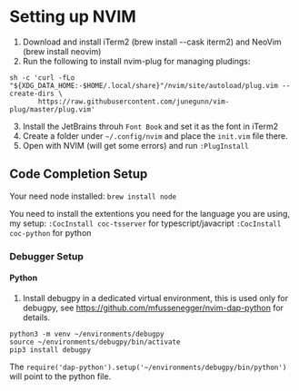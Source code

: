 # Setting up NVIM
1) Download and install iTerm2 (brew install --cask iterm2) and NeoVim (brew install neovim)
2) Run the following to install nvim-plug for managing pludings:
```
sh -c 'curl -fLo "${XDG_DATA_HOME:-$HOME/.local/share}"/nvim/site/autoload/plug.vim --create-dirs \
       https://raw.githubusercontent.com/junegunn/vim-plug/master/plug.vim'
```
3) Install the JetBrains throuh `Font Book` and set it as the font in iTerm2
4) Create a folder under ```~/.config/nvim``` and place the ```init.vim``` file there.
5) Open with NVIM (will get some errors) and run ```:PlugInstall```

## Code Completion Setup
Your need node installed:
```brew install node```

You need to install the extentions you need for the language you are using, my setup:
```:CocInstall coc-tsserver``` for typescript/javacript
```:CocInstall coc-python``` for python

### Debugger Setup
#### Python
1) Install debugpy in a dedicated virtual environment, this is used only for debugpy, see https://github.com/mfussenegger/nvim-dap-python for details.
```
python3 -m venv ~/environments/debugpy
source ~/environments/debugpy/bin/activate
pip3 install debugpy
```

The ```require('dap-python').setup('~/environments/debugpy/bin/python')``` will point to the python file.
